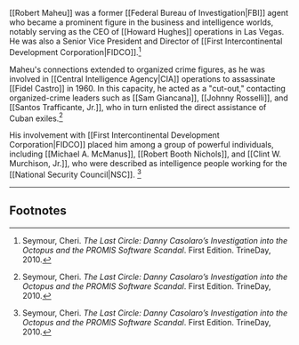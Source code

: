 [[Robert Maheu]] was a former [[Federal Bureau of Investigation|FBI]] agent who became a prominent figure in the business and intelligence worlds, notably serving as the CEO of [[Howard Hughes]] operations in Las Vegas. He was also a Senior Vice President and Director of [[First Intercontinental Development Corporation|FIDCO]].[^1]

Maheu's connections extended to organized crime figures, as he was involved in [[Central Intelligence Agency|CIA]] operations to assassinate [[Fidel Castro]] in 1960. In this capacity, he acted as a "cut-out," contacting organized-crime leaders such as [[Sam Giancana]], [[Johnny Rosselli]], and [[Santos Trafficante, Jr.]], who in turn enlisted the direct assistance of Cuban exiles.[^1]

His involvement with [[First Intercontinental Development Corporation|FIDCO]] placed him among a group of powerful individuals, including [[Michael A. McManus]], [[Robert Booth Nichols]], and [[Clint W. Murchison, Jr.]], who were described as intelligence people working for the [[National Security Council|NSC]]. [^1]

---
## Footnotes
[^1]: Seymour, Cheri. *The Last Circle: Danny Casolaro’s Investigation into the Octopus and the PROMIS Software Scandal*. First Edition. TrineDay, 2010.
